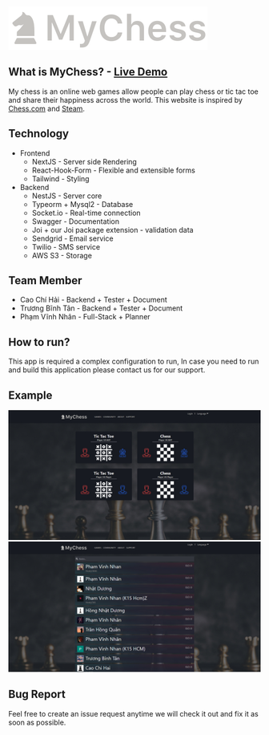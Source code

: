 ![MyChess Logo](doc/images/logo.svg)

## What is MyChess? - [Live Demo](https://mychess.website)

My chess is an online web games allow people can play chess or tic tac toe and share their happiness across the world.
This website is inspired by [Chess.com](https://www.chess.com/) and [Steam](https://store.steampowered.com).

## Technology

- Frontend
     - NextJS - Server side Rendering
     - React-Hook-Form - Flexible and extensible forms
     - Tailwind - Styling
- Backend
     - NestJS - Server core
     - Typeorm + Mysql2 - Database
     - Socket.io - Real-time connection
     - Swagger - Documentation
     - Joi + our Joi package extension - validation data
     - Sendgrid - Email service
     - Twilio - SMS service
     - AWS S3 - Storage

## Team Member

- Cao Chí Hải - Backend + Tester + Document
- Trương Bĩnh Tân - Backend + Tester + Document
- Phạm Vĩnh Nhân - Full-Stack + Planner

## How to run?

This app is required a complex configuration to run, In case you need to run and build this application please contact us for our support.

## Example

![MyChess Home Page](doc/images/home-page.jpg)
![MyChess Community Page](doc/images/community.jpg)

## Bug Report

Feel free to create an issue request anytime we will check it out and fix it as soon as possible.
